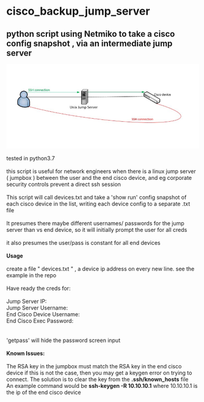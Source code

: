 # cisco_backup_jump_server

## python script using Netmiko to  take a cisco config snapshot , via an intermediate jump server

![alt text](https://github.com/markheinemann/cisco_backup_jump_server/blob/main/jump.JPG)


tested in python3.7</br></br>
this script is useful for network engineers when there is a  linux jump server ( jumpbox ) between the user
and the end cisco device, and eg corporate security controls prevent a direct ssh session</br></br>
This script will call devices.txt and take a 'show run' config snapshot of each 
cisco device in the list, writing each device config to a separate .txt file</br></br>
It presumes there maybe different usernames/ passwords for the jump server than vs  end device,
so it will initially prompt the user for all creds</br></br>
it also presumes the user/pass is constant for all end devices</br></br>
<b>Usage</br></br></b>
create a file " devices.txt " , a device ip address on every new line. see the example in the repo</br></br>
Have ready the creds for:</br></br>
Jump Server IP:</br>
Jump Server Username: </br>
End Cisco Device Username: </br>
End Cisco Exec Password: </br></br></br>
'getpass' will hide the password screen input</br></br>
<b>Known Issues:</br></br></b>
The RSA key in the jumpbox must match the RSA key in the end cisco device
if this is not the case, then you may get a keygen error on trying to connect. The solution is to clear the key from the  <b>.ssh/known_hosts</b> file  
An example command would  be  <b>ssh-keygen -R 10.10.10.1</b> where 10.10.10.1 is the ip of the end cisco device


